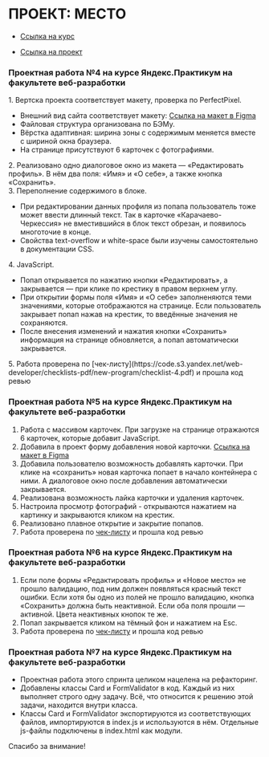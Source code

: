 # ПРОЕКТ: МЕСТО

* [Ссылка на курс](https://practicum.yandex.ru/profile/web/)

* [Ссылка на проект](https://anastasiyasukhorukova.github.io/mesto)

### Проектная работа №4 на курсе Яндекс.Практикум на факультете веб-разработки 

<ditails>

<summary>1. Вертска проекта соответствует макету, проверка по PerfectPixel.</summary>

* Внешний вид сайта соответствует макету: [Ссылка на макет в Figma](https://www.figma.com/file/2cn9N9jSkmxD84oJik7xL7/JavaScript.-Sprint-4?node-id=0%3A1) <br/>
* Файловая структура организована по БЭМу. <br/>
* Вёрстка адаптивная: ширина зоны с содержимым меняется вместе с шириной окна браузера. <br/>
* На странице присутствуют 6 карточек с фотографиями. 
</ditails>
2. Реализовано одно диалоговое окно из макета — «Редактировать профиль». В нём два поля: «Имя» и «О себе», а также кнопка «Сохранить».

<ditails>
<summary> 3. Переполнение содержимого в блоке. </summary>

* При редактировании данных профиля из попапа пользователь тоже может ввести длинный текст. Так в карточке «Карачаево-Черкессия» не вместившийся в блок текст обрезан, и появилось многоточие в конце.
* Cвойства text-overflow и white-space были изучены самостоятельно в документации CSS.
</ditails>

<ditails>
<summary> 4. JavaScript. </summary>

* Попап открывается по нажатию кнопки «Редактировать», а закрывается — при клике по крестику в правом верхнем углу.
* При открытии формы поля «Имя» и «О себе» заполненяются теми значениями, которые отображаются на странице. Если пользователь закрывает попап нажав на крестик, то введённые значения не сохраняются.
* После внесения изменений и нажатия кнопки «Сохранить» информация на странице обновляется, а попап автоматически закрывается. 
</ditails>
5. Работа проверена по [чек-листу](https://code.s3.yandex.net/web-developer/checklists-pdf/new-program/checklist-4.pdf) и прошла код ревью 

### Проектная работа №5 на курсе Яндекс.Практикум на факультете веб-разработки 

1. Работа с массивом карточек. При загрузке на странице отражаются 6 карточек, которые добавит JavaScript. 
2. Добавила в проект форму добавления новой карточки. [Ссылка на макет в Figma](https://www.figma.com/file/bjyvbKKJN2naO0ucURl2Z0/JavaScript.-Sprint-5?node-id=0%3A1&t=xCWSyB5J9bYNfp7K-0)
3. Добавила пользователю возможность добавлять карточки. При клике на «сохранить» новая карточка попает в начало контейнера с ними. А диалоговое окно после добавления автоматически закрывается.
4. Реализована возможность лайка карточки и удаления карточек. 
5. Настроила просмотр фотографий - открываются нажатием на картинку и закрываются кликом на крестик.
6. Реализовано плавное открытие и закрытие попапов.
7. Работа проверена по [чек-листу](https://code.s3.yandex.net/web-developer/checklists-pdf/new-program/checklist-5.pdf) и прошла код ревью 

### Проектная работа №6 на курсе Яндекс.Практикум на факультете веб-разработки

1. Если поле формы «Редактировать профиль» и  «Новое место» не прошло валидацию, под ним должен появляться красный текст ошибки. Если хотя бы одно из полей не прошло валидацию, кнопка «Сохранить» должна быть неактивной. Если оба поля прошли — активной. Цвета неактивных кнопок те же.
2. Попап закрывается кликом на тёмный фон и нажатием на Esc.
3. Работа проверена по [чек-листу](https://code.s3.yandex.net/web-developer/checklists-pdf/new-program/checklist-6.pdf) и прошла код ревью 

### Проектная работа №7 на курсе Яндекс.Практикум на факультете веб-разработки

* Проектная работа этого спринта целиком нацелена на рефакторинг. 
* Добавлены классы Card и FormValidator в код. Каждый из них выполняет строго одну задачу. Всё, что относится к решению этой задачи, находится внутри класса.
* Классы Card и FormValidator экспортируются из соответствующих файлов, импортируются в index.js и используются в нём.
Отдельные js-файлы подключены в index.html как модули.

Спасибо за внимание!
